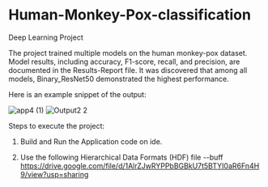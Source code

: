 # Human-Monkey-Pox-classification
Deep Learning Project

The project trained multiple models on the human monkey-pox dataset. Model results, including accuracy, F1-score, recall, and precision, are documented in the Results-Report file. It was discovered that among all models, Binary_ResNet50 demonstrated the highest performance.



Here is an example snippet of the output:



![app4 (1)](https://github.com/Divarshana-Saxena/Human-Monkey-Pox-classification-/assets/140905073/9cba6ca3-c68e-4b44-a139-5064e91a2059)                 ![Output2 2](https://github.com/Divarshana-Saxena/Human-Monkey-Pox-classification-/assets/140905073/4a14030d-3592-4cd5-ba03-b916a65776e4)


Steps to execute the project:

1. Build and Run the Application code on ide.

2. Use the following Hierarchical Data Formats (HDF) file 
--buff
https://drive.google.com/file/d/1AlrZJwRYPPbBGBkU7t5BTYI0aR6Fn4H9/view?usp=sharing

